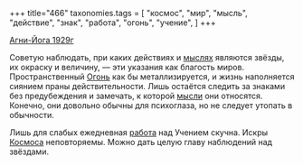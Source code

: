 +++
title="466"
taxonomies.tags = [
 "космос",
 "мир",
 "мысль",
 "действие",
 "знак",
 "работа",
 "огонь",
 "учение",
]
+++

[Агни-Йога 1929г](/agni/1929)

Советую наблюдать, при каких действиях и [мыслях](/tags/мысль) являются звёзды, их окраску и величину, — эти указания как благость миров. Пространственный [Огонь](/tags/огонь) как бы металлизируется, и жизнь наполняется сиянием праны действительности. Лишь остаётся следить за знаками без предубеждения и замечать, к которой [мысли](/tags/мысль) они относятся. Конечно, они довольно обычны для психоглаза, но не следует утопать в обычности.   

Лишь для слабых ежедневная [работа](/tags/работа) над Учением скучна. Искры [Космоса](/tags/космос) неповторяемы. Можно дать целую главу наблюдений над звёздами.